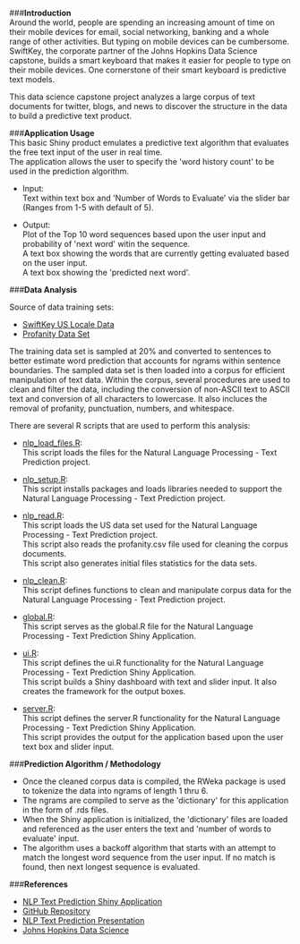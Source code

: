 ###**Introduction**  
Around the world, people are spending an increasing amount of time on their mobile devices for email, social networking, banking and a whole range of other activities. But typing on mobile devices can be cumbersome.   SwiftKey, the corporate partner of the Johns Hopkins Data Science capstone, builds a smart keyboard that makes it easier for people to type on their mobile devices. One cornerstone of their smart keyboard is predictive text models.  

This data science capstone project analyzes a large corpus of text documents for twitter, blogs, and news to discover the structure in the data to build a predictive text product.

###**Application Usage**  
This basic Shiny product emulates a predictive text algorithm that evaluates the free text input of the user in real time.  
The application allows the user to specify the 'word history count' to be used in the prediction algorithm.

- Input:  
  Text within text box and 'Number of Words to Evaluate' via the slider bar (Ranges from 1-5 with default of 5).  
    
- Output:  
  Plot of the Top 10 word sequences based upon the user input and probability of 'next word' witin the sequence.  
  A text box showing the words that are currently getting evaluated based on the user input.  
  A text box showing the 'predicted next word'.  
    
###**Data Analysis**

Source of data training sets:  

- <a href="https://d396qusza40orc.cloudfront.net/dsscapstone/dataset/Coursera-SwiftKey.zip">SwiftKey US Locale Data</a>  
- <a href="https://www.cs.cmu.edu/~biglou/resources/bad-words.txt">Profanity Data Set</a>  

The training data set is sampled at 20% and converted to sentences to better estimate word prediction that accounts for ngrams within sentence boundaries. The sampled data set is then loaded into a corpus for efficient manipulation of text data. Within the corpus, several procedures are used to clean and filter the data, including the conversion of non-ASCII text to ASCII text and conversion of all characters to lowercase. It also incluces the removal of profanity, punctuation, numbers, and whitespace.

There are several R scripts that are used to perform this analysis:  

- [nlp_load_files.R](https://github.com/jjoyce1000/Natural-Language-Processing/blob/master/nlp_load_files.R):  
  This script loads the files for the Natural Language Processing - Text Prediction project.  
        
- [nlp_setup.R](https://github.com/jjoyce1000/Natural-Language-Processing/blob/master/nlp_setup.R):  
  This script installs packages and loads libraries needed to support the Natural Language Processing - Text Prediction project.  
        
- [nlp_read.R](https://github.com/jjoyce1000/Natural-Language-Processing/blob/master/nlp_read.R):  
  This script loads the US data set used for the Natural Language Processing - Text Prediction project.  
  This script also reads the profanity.csv file used for cleaning the corpus documents.  
  This script also generates initial files statistics for the data sets.  

- [nlp_clean.R](https://github.com/jjoyce1000/Natural-Language-Processing/blob/master/nlp_clean.R):  
  This script defines functions to clean and manipulate corpus data for the Natural Language Processing - Text Prediction project.  

- [global.R](https://github.com/jjoyce1000/Natural-Language-Processing/blob/master/global.R):  
  This script serves as the global.R file for the Natural Language Processing - Text Prediction Shiny Application. 
  
- [ui.R](https://github.com/jjoyce1000/Natural-Language-Processing/blob/master/ui.R):  
  This script defines the ui.R functionality for the Natural Language Processing - Text Prediction Shiny Application.  
  This script builds a Shiny dashboard with text and slider input. It also creates the framework for the output boxes.

- [server.R](https://github.com/jjoyce1000/Natural-Language-Processing/blob/master/server.R):  
  This script defines the server.R functionality for the Natural Language Processing - Text Prediction Shiny Application.  
  This script provides the output for the application based upon the user text box and slider input.

###**Prediction Algorithm / Methodology**

- Once the cleaned corpus data is compiled, the RWeka package is used to tokenize the data into ngrams
  of length 1 thru 6. 
- The ngrams are compiled to serve as the 'dictionary' for this application in the form of .rds files.
- When the Shiny application is initialized, the 'dictionary' files are loaded and referenced as the 
  user enters the text and 'number of words to evaluate' input.
- The algorithm uses a backoff algorithm that starts with an attempt to match the longest word sequence
  from the user input.  If no match is found, then next longest sequence is evaluated.

###**References**

- <a href="https://jjoyce1000.shinyapps.io/NLP_Text_Prediction/">NLP Text Prediction Shiny Application</a> 
- <a href="https://github.com/jjoyce1000/Natural-Language-Processing">GitHub Repository</a> 
- <a href="http://rpubs.com/jjoyce1000/NLP_Presentation">NLP Text Prediction Presentation</a> 
- <a href="https://www.coursera.org/specializations/jhu-data-science">Johns Hopkins Data Science</a> 
